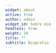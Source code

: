 ```yaml
---
widget: about
active: true
author: admin
widget_id: Sobre mim
headless: true
weight: 20
title: ""
subtitle: Biografia
---
```

